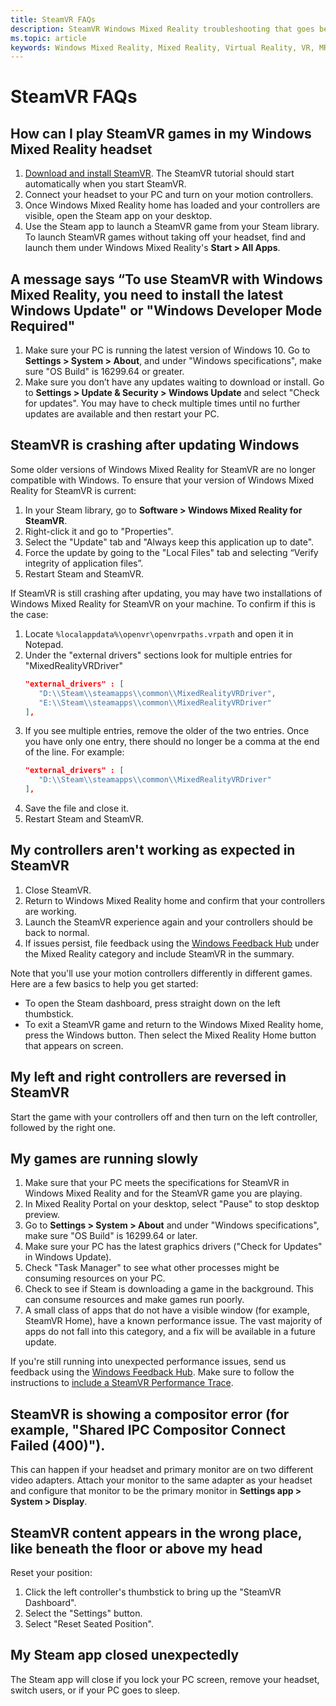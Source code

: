 ```yaml
---
title: SteamVR FAQs
description: SteamVR Windows Mixed Reality troubleshooting that goes beyond our standard consumer support documentation.
ms.topic: article
keywords: Windows Mixed Reality, Mixed Reality, Virtual Reality, VR, MR, Troubleshoot, Errors, Help, Support, SteamVR
---
```



# SteamVR FAQs

## How can I play SteamVR games in my Windows Mixed Reality headset

1. [Download and install SteamVR](https://steamcdn-a.akamaihd.net/client/installer/SteamWindowsMRInstaller.exe). The SteamVR tutorial should start automatically when you start SteamVR.
2. Connect your headset to your PC and turn on your motion controllers.
3. Once Windows Mixed Reality home has loaded and your controllers are visible, open the Steam app on your desktop.
4. Use the Steam app to launch a SteamVR game from your Steam library. To launch SteamVR games without taking off your headset, find and launch them under Windows Mixed Reality's **Start > All Apps**.

## A message says “To use SteamVR with Windows Mixed Reality, you need to install the latest Windows Update" or "Windows Developer Mode Required"

1. Make sure your PC is running the latest version of Windows 10. Go to **Settings > System > About**, and under "Windows specifications", make sure "OS Build" is 16299.64 or greater.
2. Make sure you don’t have any updates waiting to download or install. Go to **Settings > Update & Security > Windows Update** and select "Check for updates". You may have to check multiple times until no further updates are available and then restart your PC.

## SteamVR is crashing after updating Windows

Some older versions of Windows Mixed Reality for SteamVR are no longer compatible with Windows. To ensure that your version of Windows Mixed Reality for SteamVR is current:

1. In your Steam library, go to **Software > Windows Mixed Reality for SteamVR**.
2. Right-click it and go to "Properties".
3. Select the "Update" tab and "Always keep this application up to date".
4. Force the update by going to the "Local Files" tab and selecting “Verify integrity of application files”.
5. Restart Steam and SteamVR.

If SteamVR is still crashing after updating, you may have two installations of Windows Mixed Reality for SteamVR on your machine. To confirm if this is the case:

1. Locate ```%localappdata%\openvr\openvrpaths.vrpath``` and open it in Notepad.
2. Under the "external drivers" sections look for multiple entries for "MixedRealityVRDriver"
   ```json
   "external_drivers" : [
      "D:\\Steam\\steamapps\\common\\MixedRealityVRDriver",
      "E:\\Steam\\steamapps\\common\\MixedRealityVRDriver"
   ],
   ```
3. If you see multiple entries, remove the older of the two entries. Once you have only one entry, there should no longer be a comma at the end of the line. For example:
   ```json
   "external_drivers" : [
      "D:\\Steam\\steamapps\\common\\MixedRealityVRDriver"
   ],
   ```
4. Save the file and close it.
5. Restart Steam and SteamVR.

## My controllers aren't working as expected in SteamVR

1. Close SteamVR.
2. Return to Windows Mixed Reality home and confirm that your controllers are working.
3. Launch the SteamVR experience again and your controllers should be back to normal.
4. If issues persist, file feedback using the [Windows Feedback Hub](https://support.microsoft.com/en-us/help/4021566/windows-10-send-feedback-to-microsoft-with-feedback-hub-app) under the Mixed Reality category and include SteamVR in the summary.

Note that you'll use your motion controllers differently in different games. Here are a few basics to help you get started:
* To open the Steam dashboard, press straight down on the left thumbstick.
* To exit a SteamVR game and return to the Windows Mixed Reality home, press the Windows button. Then select the Mixed Reality Home button that appears on screen.

## My left and right controllers are reversed in SteamVR

Start the game with your controllers off and then turn on the left controller, followed by the right one.

## My games are running slowly

1. Make sure that your PC meets the specifications for SteamVR in Windows Mixed Reality and for the SteamVR game you are playing.
2. In Mixed Reality Portal on your desktop, select "Pause" to stop desktop preview.
3. Go to **Settings > System > About** and under "Windows specifications", make sure "OS Build" is 16299.64 or later.
4. Make sure your PC has the latest graphics drivers ("Check for Updates" in Windows Update).
5. Check "Task Manager" to see what other processes might be consuming resources on your PC.
6. Check to see if Steam is downloading a game in the background. This can consume resources and make games run poorly.
7. A small class of apps that do not have a visible window (for example, SteamVR Home), have a known performance issue. The vast majority of apps do not fall into this category, and a fix will be available in a future update.

If you're still running into unexpected performance issues, send us feedback using the [Windows Feedback Hub](https://support.microsoft.com/en-us/help/4021566/windows-10-send-feedback-to-microsoft-with-feedback-hub-app). Make sure to follow the instructions to [include a SteamVR Performance Trace](using-steamvr-with-windows-mixed-reality.md#sharing-feedback-on-steamvr).

## SteamVR is showing a compositor error (for example, "Shared IPC Compositor Connect Failed (400)").

This can happen if your headset and primary monitor are on two different video adapters. Attach your monitor to the same adapter as your headset and configure that monitor to be the primary monitor in **Settings app > System > Display**.

## SteamVR content appears in the wrong place, like beneath the floor or above my head

Reset your position:

1. Click the left controller's thumbstick to bring up the "SteamVR Dashboard".
2. Select the "Settings" button.
3. Select "Reset Seated Position".

## My Steam app closed unexpectedly

The Steam app will close if you lock your PC screen, remove your headset, switch users, or if your PC goes to sleep.
